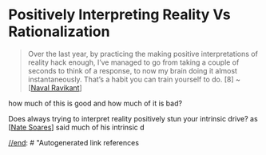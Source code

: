 # Positively Interpreting Reality Vs Rationalization

> Over the last year, by practicing the making positive interpretations of reality hack enough, I’ve managed to go from taking a couple of seconds to think of a response, to now my brain doing it almost instantaneously. That’s a habit you can train yourself to do. [8] ~ [[Naval Ravikant]]

how much of this is good and how much of it is bad? 

Does always trying to interpret reality positively stun your intrinsic drive? as [[Nate Soares]] said much of his intrinsic d

[//begin]: # "Autogenerated link references for markdown compatibility"
[Naval Ravikant]: naval-ravikant "Naval Ravikant"
[Nate Soares]: nate-soares "Nate Soares"
[//end]: # "Autogenerated link references

[//begin]: # "Autogenerated link references for markdown compatibility"
[Naval Ravikant]: naval-ravikant "Naval Ravikant"
[Nate Soares]: nate-soares "Nate Soares"
[//end]: # "Autogenerated link references"